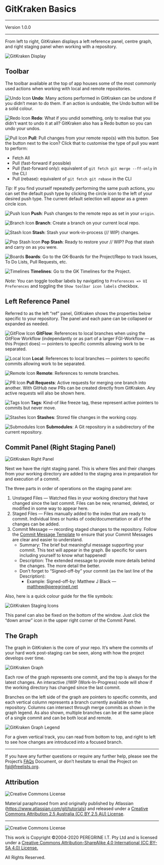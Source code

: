 # GitKraken Basics

---

Version 1.0.0

---

From left to right, GitKraken displays a left reference panel, centre graph, and right staging panel when working with a repository.

![GitKraken Display](https://support.gitkraken.com/img/documentation/getting-started/interface-slim.png)

## Toolbar

The toolbar available at the top of app houses some of the most commonly used actions when working with local and remote repositories.

![Undo Icon](https://support.gitkraken.com/img/documentation/icons/gk-undo-icon.svg) **Undo**: Many actions performed in GitKraken can be undone if you didn&rsquo;t mean to do them. If an action is undoable, the Undo button will be a solid colour.

![Redo Icon](https://support.gitkraken.com/img/documentation/icons/gk-redo-icon.svg) **Redo**: What if you undid something, only to realise that you didn&rsquo;t want to undo it at all? GitKraken also has a Redo button so you can undo your undos.

![Pull Icon](https://support.gitkraken.com/img/documentation/icons/gk-pull-icon.svg) **Pull**: Pull changes from your remote repo(s) with this button. See the button next to the icon? Click that to customise the type of pull you want to perform:

- Fetch All
- Pull (fast-forward if possible)
- Pull (fast-forward only): equivalent of `git fetch git merge --ff-only` in the CLI
- Pull (rebase): equivalent of `git fetch git rebase` in the CLI

*Tip:* If you find yourself repeatedly performing the same push actions, you can set the default push type by clicking the circle icon to the left of your desired push type. The current default selection will appear as a green circle icon.

![Push Icon](https://support.gitkraken.com/img/documentation/icons/gk-push-icon.svg) **Push**: Push changes to the remote repo as set in your `origin`.

![Branch Icon](https://support.gitkraken.com/img/documentation/icons/gk-branch-icon.svg) **Branch**: Create a branch on your current local repo.

![Stash Icon](https://support.gitkraken.com/img/documentation/icons/gk-stash-icon.svg) **Stash**: Stash your work-in-process (// WIP) changes.

![Pop Stash Icon](https://support.gitkraken.com/img/documentation/icons/gk-pop-stash-icon.svg) **Pop Stash**: Ready to restore your // WIP? Pop that stash and carry on as you were.

![Boards](https://support.gitkraken.com/img/documentation/icons/gk-pop-stash-icon.svg) **Boards**: Go to the GK-Boards for the Project/Repo to track Issues, To Do Lists, Pull Requests, etc.

![Timelines](https://support.gitkraken.com/img/documentation/icons/gk-pop-stash-icon.svg) **Timelines**: Go to the GK Timelines for the Project.

*Note:* You can toggle toolbar labels by navigating to `Preferences => UI Preferences` and toggling the `Show toolbar icon labels` checkbox.

## Left Reference Panel

Referred to as the left &ldquo;ref&rdquo; panel, GitKraken shows the properties below specific to your repository. The panel and each pane can be collapsed or expanded as needed.

![GitFlow Icon](https://support.gitkraken.com/img/documentation/icons/gk-local-icon.svg) **GitFlow**: References to local branches when using the GitFlow Workflow (independantly or as part of a larger FGI-Workflow &mdash; as this Project does) — pointers to specific commits allowing work to be separated.

![Local Icon](https://support.gitkraken.com/img/documentation/icons/gk-local-icon.svg) **Local**: References to local branches — pointers to specific commits allowing work to be separated.

![Remote Icon](https://support.gitkraken.com/img/documentation/icons/gk-remote-icon.svg) **Remote**: References to remote branches.

![PR Icon](https://support.gitkraken.com/img/documentation/icons/gk-pull-request-icon.svg) **Pull Requests**: Active requests for merging one branch into another. With GitHub new PRs can be created directly from GitKraken. Any active requests will also be shown here.

![Tags Icon](https://support.gitkraken.com/img/documentation/icons/gk-tag-icon.svg) **Tags**: Kind-of like freeze tag, these represent active pointers to commits but never move.

![Stashes Icon](https://support.gitkraken.com/img/documentation/icons/gk-stash-icon.svg) **Stashes**: Stored file changes in the working copy.

![Submodules Icon](https://support.gitkraken.com/img/documentation/icons/gk-submodules-icon.svg) **Submodules**: A Git repository in a subdirectory of the current repository.

## Commit Panel (Right Staging Panel)

![GitKraken Right Panel](https://support.gitkraken.com/img/documentation/getting-started/right-stage.png)

Next we have the right staging panel. This is where files and their changes from your working directory are added to the staging area in preparation for and execution of a commit.

The three parts in order of operations on the staging panel are:

1. Unstaged Files — Watched files in your working directory that have changed since the last commit. Files can be new, renamed, deleted, or modified in some way to appear here.
2. Staged Files — Files manually added to the index that are ready to commit. Individual lines or hunks of code/documentation or all of the changes can be added.
3. Commit Message — recording staged changes to the repository. Follow the [Commit Message Template]() to ensure that your Commit Messages are clear and easier to understand.
	- Summary: The brief but meaningful message supporting your commit. This text will appear in the graph. Be specific for users including yourself to know what happened!
	- Description: The extended message to provide more details behind the changes. The more detail the better.
	- Don&rsquo;t forget to &ldquo;Signed-off-by&rdquo; your commit (as the last line of the Description):
		- Example: Signed-off-by: Matthew J Black &mdash; <matthew@peregrineit.net> 

Also, here is a quick colour guide for the file symbols:

![GitKraken Staging Icons](https://support.gitkraken.com/img/documentation/getting-started/symbol-guide.png)

This panel can also be fixed on the bottom of the window. Just click the &ldquo;down arrow&rdquo; icon in the upper right corner of the Commit Panel.

## The Graph

The graph in GitKraken is the core of your repo. It&rsquo;s where the commits of your hard work post-staging can be seen, along with how the project develops over time.

![GitKraken Graph](https://support.gitkraken.com/img/documentation/getting-started/graph.png)

Each row of the graph represents one commit, and the top is always for the latest changes. An interactive //WIP (Work-In-Progress) node will show if the working directory has changed since the last commit.

Branches on the left side of the graph are pointers to specific commits, and each vertical column represents a branch currently available on the repository. Columns can intersect through merge commits as shown in the graph legend. As also shown, multiple branches can be at the same place of a single commit and can be both local and remote.

![GitKraken Graph Legend](https://support.gitkraken.com/img/documentation/getting-started/graph-elements.png)

For a given vertical track, you can read from bottom to top, and right to left to see how changes are introduced into a focused branch.

---
If you have any further questions or require any further help, please see the Project&rsquo;s [FAQs](https://github.com/Dulux-Oz/FGI/master/Project_Documentation/FAQs.md) Document, or don&rsquo;t hesitate to email the Project on <fgi@freelists.org>.

## Attribution

![Creative Commons License](https://i.creativecommons.org/l/by-sa/2.5/au/88x31.png "Creative Commons License")

Material paraphrased from and originally published by Atlassian (https://www.atlassian.com/git/tutorials) and released under a [Creative Commons Attribution 2.5 Australia (CC BY 2.5 AU) License](http://creativecommons.org/licenses/by/2.5/au/).

---

![Creative Commons License](https://i.creativecommons.org/l/by-sa/4.0/88x31.png "Creative Commons License")

This work is Copyright &copy;2004-2020 PEREGRINE I.T. Pty Ltd and is licensed under a [Creative Commons Attribution-ShareAlike 4.0 International (CC BY-SA 4.0) License.](https://creativecommons.org/licenses/by-sa/4.0/)

All Rights Reserved.
